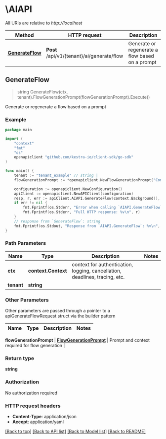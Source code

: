 # \AIAPI

All URIs are relative to *http://localhost*

Method | HTTP request | Description
------------- | ------------- | -------------
[**GenerateFlow**](AIAPI.md#GenerateFlow) | **Post** /api/v1/{tenant}/ai/generate/flow | Generate or regenerate a flow based on a prompt



## GenerateFlow

> string GenerateFlow(ctx, tenant).FlowGenerationPrompt(flowGenerationPrompt).Execute()

Generate or regenerate a flow based on a prompt

### Example

```go
package main

import (
	"context"
	"fmt"
	"os"
	openapiclient "github.com/kestra-io/client-sdk/go-sdk"
)

func main() {
	tenant := "tenant_example" // string | 
	flowGenerationPrompt := *openapiclient.NewFlowGenerationPrompt("ConversationId_example", "UserPrompt_example", "FlowYaml_example") // FlowGenerationPrompt | Prompt and context required for flow generation

	configuration := openapiclient.NewConfiguration()
	apiClient := openapiclient.NewAPIClient(configuration)
	resp, r, err := apiClient.AIAPI.GenerateFlow(context.Background(), tenant).FlowGenerationPrompt(flowGenerationPrompt).Execute()
	if err != nil {
		fmt.Fprintf(os.Stderr, "Error when calling `AIAPI.GenerateFlow``: %v\n", err)
		fmt.Fprintf(os.Stderr, "Full HTTP response: %v\n", r)
	}
	// response from `GenerateFlow`: string
	fmt.Fprintf(os.Stdout, "Response from `AIAPI.GenerateFlow`: %v\n", resp)
}
```

### Path Parameters


Name | Type | Description  | Notes
------------- | ------------- | ------------- | -------------
**ctx** | **context.Context** | context for authentication, logging, cancellation, deadlines, tracing, etc.
**tenant** | **string** |  | 

### Other Parameters

Other parameters are passed through a pointer to a apiGenerateFlowRequest struct via the builder pattern


Name | Type | Description  | Notes
------------- | ------------- | ------------- | -------------

 **flowGenerationPrompt** | [**FlowGenerationPrompt**](FlowGenerationPrompt.md) | Prompt and context required for flow generation | 

### Return type

**string**

### Authorization

No authorization required

### HTTP request headers

- **Content-Type**: application/json
- **Accept**: application/yaml

[[Back to top]](#) [[Back to API list]](../README.md#documentation-for-api-endpoints)
[[Back to Model list]](../README.md#documentation-for-models)
[[Back to README]](../README.md)

